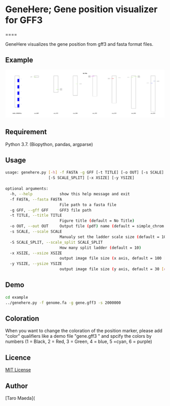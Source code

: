 # GeneHere; Gene position visualizer for GFF3 

====

GeneHere visualizes the gene position from gff3 and fasta format files. 

## Example

![example.png](example/simple_chrom.png)



## Requirement
Python 3.7. (Biopython, pandas, argparse)

## Usage
```sh
usage: genehere.py [-h] -f FASTA -g GFF [-t TITLE] [-o OUT] [-s SCALE]
                   [-S SCALE_SPLIT] [-x XSIZE] [-y YSIZE]

optional arguments:
  -h, --help            show this help message and exit
  -f FASTA, --fasta FASTA
                        File path to a fasta file
  -g GFF, --gff GFF     GFF3 file path
  -t TITLE, --title TITLE
                        Figure title (default = No Title)
  -o OUT, --out OUT     Output file (pdf) name (default = simple_chrom.pdf)
  -s SCALE, --scale SCALE
                        Manualy set the ladder scale size (default = 100000)
  -S SCALE_SPLIT, --scale_split SCALE_SPLIT
                        How many split ladder (default = 10)
  -x XSIZE, --xsize XSIZE
                        output image file size (x axis, default = 100 [cm] )
  -y YSIZE, --ysize YSIZE
                        output image file size (y axis, default = 30 [cm] )

```

## Demo
```sh
cd example
../genehere.py -f genome.fa -g gene.gff3 -s 2000000

```

## Coloration 

When you want to change the coloration of the position marker, please add "color" qualifiers like a demo file "gene.gff3 " and spcify the colors by numbers (1 = Black, 2 = Red, 3 = Green, 4 = blue, 5 =cyan, 6 = purple)

## Licence

[MIT License](http://opensource.org/licenses/mit-license.php)

## Author

[Taro Maeda](

